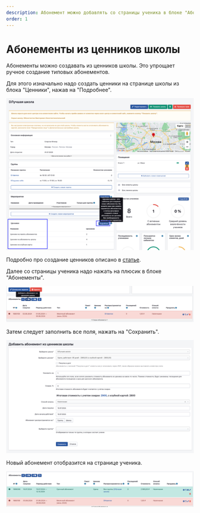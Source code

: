```yaml
---
description: Абонемент можно добавлять со страницы ученика в блоке "Абонементы"
order: 1
---
```


# Абонементы из ценников школы

Абонементы можно создавать из ценников школы. Это упрощает ручное создание типовых абонементов.

Для этого изначально надо создать ценники на странице школы из блока "Ценники", нажав на "Подробнее".

![](<../../.gitbook/assets/image (68).png>)

Подробно про создание ценников описано в [статье](../cenniki/).

Далее со страницы ученика надо нажать на плюсик в блоке "Абонементы".

![](<../../.gitbook/assets/image (69).png>)

Затем следует заполнить все поля, нажать на "Сохранить".

![](<../../.gitbook/assets/image (70).png>)

Новый абонемент отобразится на странице ученика.

![](<../../.gitbook/assets/image (71).png>)
